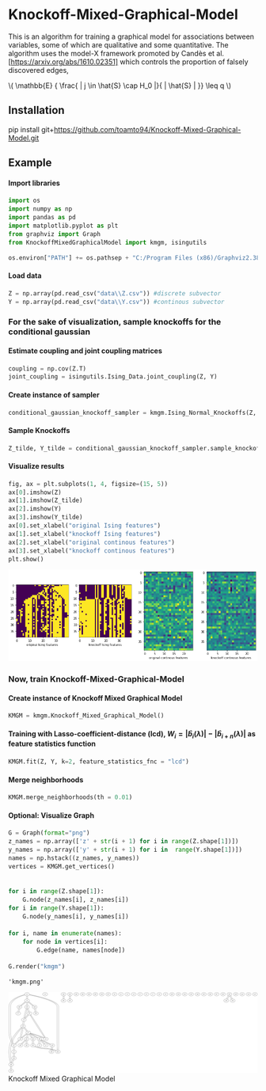 # Knockoff-Mixed-Graphical-Model
This is an algorithm for training a graphical model for associations between variables, some of which are qualitative and some quantitative.
The algorithm uses the model-X framework promoted by Candès et al. [https://arxiv.org/abs/1610.02351] which controls the proportion of falsely discovered edges,

\\( \mathbb{E} \{ \frac{ | j \in \hat{S} \cap H_0 |}{ | \hat{S} | }\} \leq q \\)

## Installation
pip install git+https://github.com/toamto94/Knockoff-Mixed-Graphical-Model.git


## Example

#### Import libraries


```python
import os
import numpy as np
import pandas as pd
import matplotlib.pyplot as plt
from graphviz import Graph
from KnockoffMixedGraphicalModel import kmgm, isingutils
```


```python
os.environ["PATH"] += os.pathsep + "C:/Program Files (x86)/Graphviz2.38/bin/"
```

#### Load data


```python
Z = np.array(pd.read_csv("data\\Z.csv")) #discrete subvector
Y = np.array(pd.read_csv("data\\Y.csv")) #continous subvector
```

### For the sake of visualization, sample knockoffs for the conditional gaussian

#### Estimate coupling and joint coupling matrices


```python
coupling = np.cov(Z.T)
joint_coupling = isingutils.Ising_Data.joint_coupling(Z, Y)
```

#### Create instance of sampler


```python
conditional_gaussian_knockoff_sampler = kmgm.Ising_Normal_Knockoffs(Z, Y, coupling, joint_coupling)
```

#### Sample Knockoffs


```python
Z_tilde, Y_tilde = conditional_gaussian_knockoff_sampler.sample_knockoffs(k=2)
```

#### Visualize results


```python
fig, ax = plt.subplots(1, 4, figsize=(15, 5))
ax[0].imshow(Z)
ax[1].imshow(Z_tilde)
ax[2].imshow(Y)
ax[3].imshow(Y_tilde)
ax[0].set_xlabel("original Ising features")
ax[1].set_xlabel("knockoff Ising features")
ax[2].set_xlabel("original continous features")
ax[3].set_xlabel("knockoff continous features")
plt.show()
```


![png](output_17_0.png)


### Now, train Knockoff-Mixed-Graphical-Model

#### Create instance of Knockoff Mixed Graphical Model


```python
KMGM = kmgm.Knockoff_Mixed_Graphical_Model()
```

#### Training with Lasso-coefficient-distance (lcd), $W_i = |\hat{b}_i(\lambda)| - |\hat{b}_{i + n}(\lambda)|$ as feature statistics function


```python
KMGM.fit(Z, Y, k=2, feature_statistics_fnc = "lcd")
```

#### Merge neighborhoods


```python
KMGM.merge_neighborhoods(th = 0.01)
```

#### Optional: Visualize Graph


```python
G = Graph(format="png")
z_names = np.array(['z' + str(i + 1) for i in range(Z.shape[1])])
y_names = np.array(['y' + str(i + 1) for i in  range(Y.shape[1])])
names = np.hstack((z_names, y_names))
vertices = KMGM.get_vertices()


for i in range(Z.shape[1]):
    G.node(z_names[i], z_names[i])
for i in range(Y.shape[1]):
    G.node(y_names[i], y_names[i])
    
for i, name in enumerate(names):
    for node in vertices[i]:
        G.edge(name, names[node])
        
G.render("kmgm")
```




    'kmgm.png'



<img src='kmgm.png'>Knockoff Mixed Graphical Model</img>
